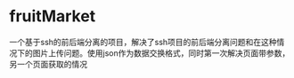 # fruitMarket
一个基于ssh的前后端分离的项目，解决了ssh项目的前后端分离问题和在这种情况下的图片上传问题。使用json作为数据交换格式，同时第一次解决页面带参数，另一个页面获取的情况
